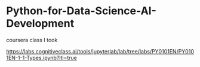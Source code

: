 # Python-for-Data-Science-AI-Development
coursera class I took


https://labs.cognitiveclass.ai/tools/jupyterlab/lab/tree/labs/PY0101EN/PY0101EN-1-1-Types.ipynb?lti=true
